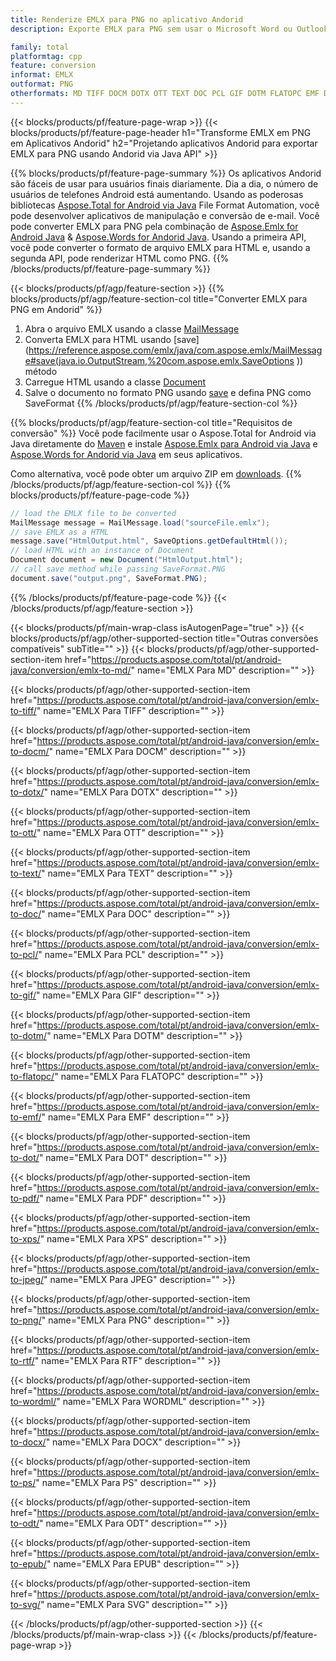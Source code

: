 ```yaml
---
title: Renderize EMLX para PNG no aplicativo Andorid
description: Exporte EMLX para PNG sem usar o Microsoft Word ou Outlook em seus aplicativos Andorid

family: total
platformtag: cpp
feature: conversion
informat: EMLX
outformat: PNG
otherformats: MD TIFF DOCM DOTX OTT TEXT DOC PCL GIF DOTM FLATOPC EMF DOT PDF XPS JPEG BMP RTF WORDML DOCX PS ODT EPUB SVG
---
```

{{< blocks/products/pf/feature-page-wrap >}}
{{< blocks/products/pf/feature-page-header h1="Transforme EMLX em PNG em Aplicativos Andorid" h2="Projetando aplicativos Andorid para exportar EMLX para PNG usando Andorid via Java API" >}}

{{% blocks/products/pf/feature-page-summary %}}
Os aplicativos Andorid são fáceis de usar para usuários finais diariamente. Dia a dia, o número de usuários de telefones Android está aumentando. Usando as poderosas bibliotecas [Aspose.Total for Android via Java](https://products.aspose.com/total/android-java/) File Format Automation, você pode desenvolver aplicativos de manipulação e conversão de e-mail. Você pode converter EMLX para PNG pela combinação de [Aspose.Emlx for Android Java](https://products.aspose.com/emlx/android-java/) & [Aspose.Words for Andorid Java](https://products.aspose.com/words/android-java/). Usando a primeira API, você pode converter o formato de arquivo EMLX para HTML e, usando a segunda API, pode renderizar HTML como PNG. 
{{% /blocks/products/pf/feature-page-summary  %}}

{{< blocks/products/pf/agp/feature-section >}}
{{% blocks/products/pf/agp/feature-section-col title="Converter EMLX para PNG em Andorid" %}}
1. Abra o arquivo EMLX usando a classe [MailMessage](https://reference.aspose.com/emlx/java/com.aspose.emlx/mailmessage)
2. Converta EMLX para HTML usando [save](https://reference.aspose.com/emlx/java/com.aspose.emlx/MailMessage#save(java.io.OutputStream,%20com.aspose.emlx.SaveOptions )) método
3. Carregue HTML usando a classe [Document](https://reference.aspose.com/words/java/com.aspose.words/Document)
4. Salve o documento no formato PNG usando [save](https://reference.aspose.com/words/java/com.aspose.words/Document#save(java.lang.String,com.aspose.words.SaveOptions)) e defina PNG como SaveFormat
{{% /blocks/products/pf/agp/feature-section-col %}}

{{% blocks/products/pf/agp/feature-section-col title="Requisitos de conversão" %}}
Você pode facilmente usar o Aspose.Total for Android via Java diretamente do [Maven](https://releases.aspose.com/total/java/) e instale [Aspose.Emlx para Android via Java](https://docs.aspose.com/emlx/androidjava/installation/) e [Aspose.Words for Andorid via Java](https://docs.aspose.com/words/java/install-aspose-words-for-android-via-java/#install-asposewords-for-android-via-java-from-maven-repository) em seus aplicativos.

Como alternativa, você pode obter um arquivo ZIP em [downloads](https://releases.aspose.com/total/androidjava).
{{% /blocks/products/pf/agp/feature-section-col %}}
{{% blocks/products/pf/feature-page-code %}}
```cs
// load the EMLX file to be converted
MailMessage message = MailMessage.load("sourceFile.emlx"); 
// save EMLX as a HTML 
message.save("HtmlOutput.html", SaveOptions.getDefaultHtml());
// load HTML with an instance of Document
Document document = new Document("HtmlOutput.html");
// call save method while passing SaveFormat.PNG
document.save("output.png", SaveFormat.PNG); 
```

{{% /blocks/products/pf/feature-page-code %}}
{{< /blocks/products/pf/agp/feature-section >}}

{{< blocks/products/pf/main-wrap-class isAutogenPage="true" >}}
{{< blocks/products/pf/agp/other-supported-section title="Outras conversões compatíveis" subTitle="" >}}
{{< blocks/products/pf/agp/other-supported-section-item href="https://products.aspose.com/total/pt/android-java/conversion/emlx-to-md/" name="EMLX Para MD" description="" >}}

{{< blocks/products/pf/agp/other-supported-section-item href="https://products.aspose.com/total/pt/android-java/conversion/emlx-to-tiff/" name="EMLX Para TIFF" description="" >}}

{{< blocks/products/pf/agp/other-supported-section-item href="https://products.aspose.com/total/pt/android-java/conversion/emlx-to-docm/" name="EMLX Para DOCM" description="" >}}

{{< blocks/products/pf/agp/other-supported-section-item href="https://products.aspose.com/total/pt/android-java/conversion/emlx-to-dotx/" name="EMLX Para DOTX" description="" >}}

{{< blocks/products/pf/agp/other-supported-section-item href="https://products.aspose.com/total/pt/android-java/conversion/emlx-to-ott/" name="EMLX Para OTT" description="" >}}

{{< blocks/products/pf/agp/other-supported-section-item href="https://products.aspose.com/total/pt/android-java/conversion/emlx-to-text/" name="EMLX Para TEXT" description="" >}}

{{< blocks/products/pf/agp/other-supported-section-item href="https://products.aspose.com/total/pt/android-java/conversion/emlx-to-doc/" name="EMLX Para DOC" description="" >}}

{{< blocks/products/pf/agp/other-supported-section-item href="https://products.aspose.com/total/pt/android-java/conversion/emlx-to-pcl/" name="EMLX Para PCL" description="" >}}

{{< blocks/products/pf/agp/other-supported-section-item href="https://products.aspose.com/total/pt/android-java/conversion/emlx-to-gif/" name="EMLX Para GIF" description="" >}}

{{< blocks/products/pf/agp/other-supported-section-item href="https://products.aspose.com/total/pt/android-java/conversion/emlx-to-dotm/" name="EMLX Para DOTM" description="" >}}

{{< blocks/products/pf/agp/other-supported-section-item href="https://products.aspose.com/total/pt/android-java/conversion/emlx-to-flatopc/" name="EMLX Para FLATOPC" description="" >}}

{{< blocks/products/pf/agp/other-supported-section-item href="https://products.aspose.com/total/pt/android-java/conversion/emlx-to-emf/" name="EMLX Para EMF" description="" >}}

{{< blocks/products/pf/agp/other-supported-section-item href="https://products.aspose.com/total/pt/android-java/conversion/emlx-to-dot/" name="EMLX Para DOT" description="" >}}

{{< blocks/products/pf/agp/other-supported-section-item href="https://products.aspose.com/total/pt/android-java/conversion/emlx-to-pdf/" name="EMLX Para PDF" description="" >}}

{{< blocks/products/pf/agp/other-supported-section-item href="https://products.aspose.com/total/pt/android-java/conversion/emlx-to-xps/" name="EMLX Para XPS" description="" >}}

{{< blocks/products/pf/agp/other-supported-section-item href="https://products.aspose.com/total/pt/android-java/conversion/emlx-to-jpeg/" name="EMLX Para JPEG" description="" >}}

{{< blocks/products/pf/agp/other-supported-section-item href="https://products.aspose.com/total/pt/android-java/conversion/emlx-to-png/" name="EMLX Para PNG" description="" >}}

{{< blocks/products/pf/agp/other-supported-section-item href="https://products.aspose.com/total/pt/android-java/conversion/emlx-to-rtf/" name="EMLX Para RTF" description="" >}}

{{< blocks/products/pf/agp/other-supported-section-item href="https://products.aspose.com/total/pt/android-java/conversion/emlx-to-wordml/" name="EMLX Para WORDML" description="" >}}

{{< blocks/products/pf/agp/other-supported-section-item href="https://products.aspose.com/total/pt/android-java/conversion/emlx-to-docx/" name="EMLX Para DOCX" description="" >}}

{{< blocks/products/pf/agp/other-supported-section-item href="https://products.aspose.com/total/pt/android-java/conversion/emlx-to-ps/" name="EMLX Para PS" description="" >}}

{{< blocks/products/pf/agp/other-supported-section-item href="https://products.aspose.com/total/pt/android-java/conversion/emlx-to-odt/" name="EMLX Para ODT" description="" >}}

{{< blocks/products/pf/agp/other-supported-section-item href="https://products.aspose.com/total/pt/android-java/conversion/emlx-to-epub/" name="EMLX Para EPUB" description="" >}}

{{< blocks/products/pf/agp/other-supported-section-item href="https://products.aspose.com/total/pt/android-java/conversion/emlx-to-svg/" name="EMLX Para SVG" description="" >}}


{{< /blocks/products/pf/agp/other-supported-section >}}
{{< /blocks/products/pf/main-wrap-class >}}
{{< /blocks/products/pf/feature-page-wrap >}}